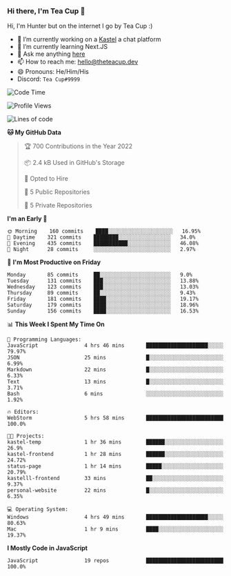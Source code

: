 ### Hi there, I'm Tea Cup 👋 

Hi, I'm Hunter but on the internet I go by Tea Cup :)

- 🔭 I’m currently working on a [Kastel](https://github.com/Kastelll) a chat platform
- 🌱 I’m currently learning Next.JS
- 💬 Ask me anything [here](https://github.com/TheTeaCup/TheTeaCup/issues)
- 📫 How to reach me: [hello@theteacup.dev](mailto:hello@theteacup.dev)
- 😄 Pronouns: He/Him/His
- Discord: `Tea Cup#9999`

<!--START_SECTION:waka-->
![Code Time](http://img.shields.io/badge/Code%20Time-191%20hrs%203%20mins-blue)

![Profile Views](http://img.shields.io/badge/Profile%20Views-7-blue)

![Lines of code](https://img.shields.io/badge/From%20Hello%20World%20I%27ve%20Written-69%20Thousand%20lines%20of%20code-blue)

**🐱 My GitHub Data** 

> 🏆 700 Contributions in the Year 2022
 > 
> 📦 2.4 kB Used in GitHub's Storage 
 > 
> 💼 Opted to Hire
 > 
> 📜 5 Public Repositories 
 > 
> 🔑 5 Private Repositories  
 > 
**I'm an Early 🐤** 

```text
🌞 Morning    160 commits    ████░░░░░░░░░░░░░░░░░░░░░   16.95% 
🌆 Daytime    321 commits    ████████░░░░░░░░░░░░░░░░░   34.0% 
🌃 Evening    435 commits    ███████████░░░░░░░░░░░░░░   46.08% 
🌙 Night      28 commits     ░░░░░░░░░░░░░░░░░░░░░░░░░   2.97%

```
📅 **I'm Most Productive on Friday** 

```text
Monday       85 commits     ██░░░░░░░░░░░░░░░░░░░░░░░   9.0% 
Tuesday      131 commits    ███░░░░░░░░░░░░░░░░░░░░░░   13.88% 
Wednesday    123 commits    ███░░░░░░░░░░░░░░░░░░░░░░   13.03% 
Thursday     89 commits     ██░░░░░░░░░░░░░░░░░░░░░░░   9.43% 
Friday       181 commits    ████░░░░░░░░░░░░░░░░░░░░░   19.17% 
Saturday     179 commits    ████░░░░░░░░░░░░░░░░░░░░░   18.96% 
Sunday       156 commits    ████░░░░░░░░░░░░░░░░░░░░░   16.53%

```


📊 **This Week I Spent My Time On** 

```text
💬 Programming Languages: 
JavaScript               4 hrs 46 mins       ████████████████████░░░░░   79.97% 
JSON                     25 mins             █░░░░░░░░░░░░░░░░░░░░░░░░   6.99% 
Markdown                 22 mins             █░░░░░░░░░░░░░░░░░░░░░░░░   6.33% 
Text                     13 mins             █░░░░░░░░░░░░░░░░░░░░░░░░   3.71% 
Bash                     6 mins              ░░░░░░░░░░░░░░░░░░░░░░░░░   1.92%

🔥 Editors: 
WebStorm                 5 hrs 58 mins       █████████████████████████   100.0%

🐱‍💻 Projects: 
kastel-temp              1 hr 36 mins        ██████░░░░░░░░░░░░░░░░░░░   26.9% 
kastel-frontend          1 hr 28 mins        ██████░░░░░░░░░░░░░░░░░░░   24.72% 
status-page              1 hr 14 mins        █████░░░░░░░░░░░░░░░░░░░░   20.79% 
kastelll-frontend        33 mins             ██░░░░░░░░░░░░░░░░░░░░░░░   9.37% 
personal-website         22 mins             █░░░░░░░░░░░░░░░░░░░░░░░░   6.35%

💻 Operating System: 
Windows                  4 hrs 49 mins       ████████████████████░░░░░   80.63% 
Mac                      1 hr 9 mins         ████░░░░░░░░░░░░░░░░░░░░░   19.37%

```

**I Mostly Code in JavaScript** 

```text
JavaScript               19 repos            █████████████████████████   100.0%

```



<!--END_SECTION:waka-->
